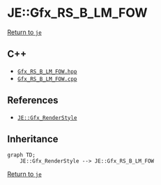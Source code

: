 # JE::Gfx_RS_B_LM_FOW

[Return to `je`](/docs/je.md)

## C++

- [`Gfx_RS_B_LM_FOW.hpp`](/src/je/Gfx_RS_B_LM_FOW.hpp)
- [`Gfx_RS_B_LM_FOW.cpp`](/src/je/Gfx_RS_B_LM_FOW.cpp)

## References

- [`JE::Gfx_RenderStyle`](/docs/je/Gfx_RenderStyle.md)

## Inheritance

```mermaid
graph TD;
    JE::Gfx_RenderStyle --> JE::Gfx_RS_B_LM_FOW
```

[Return to `je`](/docs/je.md)